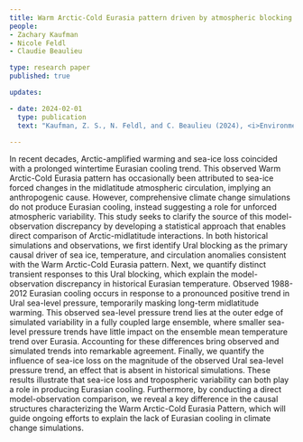 ```yaml
---
title: Warm Arctic-Cold Eurasia pattern driven by atmospheric blocking in models and observations 
people:
- Zachary Kaufman 
- Nicole Feldl
- Claudie Beaulieu

type: research paper
published: true

updates:

- date: 2024-02-01
  type: publication
  text: "Kaufman, Z. S., N. Feldl, and C. Beaulieu (2024), <i>Environmental Research: Climate</i>, in press, [doi:10.1088/2752-5295/ad1f40](https://doi.org/10.1088/2752-5295/ad1f40)." 

---
```


In recent decades, Arctic-amplified warming and sea-ice loss coincided with a prolonged wintertime Eurasian cooling trend. This observed Warm Arctic-Cold Eurasia pattern has occasionally been attributed to sea-ice forced changes in the midlatitude atmospheric circulation, implying an anthropogenic cause. However, comprehensive climate change simulations do not produce Eurasian cooling, instead suggesting a role for unforced atmospheric variability. This study seeks to clarify the source of this model-observation discrepancy by developing a statistical approach that enables direct comparison of Arctic-midlatitude interactions. In both historical simulations and observations, we first identify Ural blocking as the primary causal driver of sea ice, temperature, and circulation anomalies consistent with the Warm Arctic-Cold Eurasia pattern. Next, we quantify distinct transient responses to this Ural blocking, which explain the model-observation discrepancy in historical Eurasian temperature. Observed 1988-2012 Eurasian cooling occurs in response to a pronounced positive trend in Ural sea-level pressure, temporarily masking long-term midlatitude warming. This observed sea-level pressure trend lies at the outer edge of simulated variability in a fully coupled large ensemble, where smaller sea-level pressure trends have little impact on the ensemble mean temperature trend over Eurasia. Accounting for these differences bring observed and simulated trends into remarkable agreement. Finally, we quantify the influence of sea-ice loss on the magnitude of the observed Ural sea-level pressure trend, an effect that is absent in historical simulations. These results illustrate that sea-ice loss and tropospheric variability can both play a role in producing Eurasian cooling. Furthermore, by conducting a direct model-observation comparison, we reveal a key difference in the causal structures characterizing the Warm Arctic-Cold Eurasia Pattern, which will guide ongoing efforts to explain the lack of Eurasian cooling in climate change simulations.


